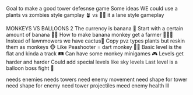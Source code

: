 Goal to make a good tower defesnse game
Some ideas
WE could use a plants vs zombies style gamplay 🪴 vs 🧟‍♂️
it a lane style gameplay

MONKEYS VS BALLOONS 2
The currency is banana 🍌
Start with a certain amount of banana 🍌💸
How to make banana monkey get a farmer 👨‍🌾🐵
Instead of lawnmowers we have cactus🌵
Copy pvz types plants but reskin them as monkeys 🐵
Like Peashooter = dart monkey 🎯🐒
Basic level is the flat and kinda a track 🛤️
Can have some monkey minigames 🎮
Levels get harder and harder
Could add special levels like sky levels 
Last level is a balloon boss fight 🎈


needs enemies
needs towers
need enemy movement
need shape for tower
need shape for enemy
need tower projectiles
meed enemy health
lll